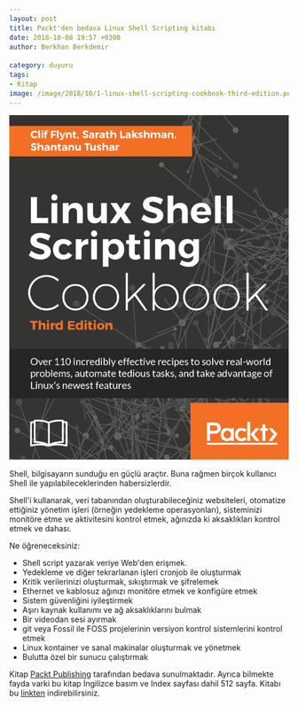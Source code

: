 ```yaml
---
layout: post
title: Packt'den bedava Linux Shell Scripting kitabı
date: 2018-10-08 19:57 +0300
author: Berkhan Berkdemir

category: duyuru
tags:
- Kitap
image: /image/2018/10/1-linux-shell-scripting-cookbook-third-edition.png
---
```


![Linux Shell Scripting Cookbook - Üçüncü Basım, Packt](/image/2018/10/1-linux-shell-scripting-cookbook-third-edition.png)

Shell, bilgisayarın sunduğu en güçlü araçtır. Buna rağmen birçok kullanıcı Shell ile yapılabileceklerinden habersizlerdir.

Shell'i kullanarak, veri tabanından oluşturabileceğiniz websiteleri, otomatize ettiğiniz yönetim işleri (örneğin yedekleme operasyonları), sisteminizi monitöre etme ve aktivitesini kontrol etmek, ağınızda ki aksaklıkları kontrol etmek ve dahası.

Ne öğreneceksiniz:

* Shell script yazarak veriye Web'den erişmek.
* Yedekleme ve diğer tekrarlanan işleri cronjob ile oluşturmak
* Kritik verilerinizi oluşturmak, sıkıştırmak ve şifrelemek
* Ethernet ve kablosuz ağınızı monitöre etmek ve konfigüre etmek
* Sistem güvenliğini iyileştirmek
* Aşırı kaynak kullanımı ve ağ aksaklıklarını bulmak
* Bir videodan sesi ayırmak
* git veya Fossil ile FOSS projelerinin versiyon kontrol sistemlerini kontrol etmek
* Linux kontainer ve sanal makinalar oluşturmak ve yönetmek
* Bulutta özel bir sunucu çalıştırmak

Kitap [Packt Publishing](https://www.packtpub.com) tarafından bedava sunulmaktadır. Ayrıca bilmekte fayda varki bu kitap İngilizce basım ve Index sayfası dahil 512 sayfa. Kitabı bu [linkten](https://www.packtpub.com/free-ebook/linux-shell-scripting-cookbook-third-edition) indirebilirsiniz.
